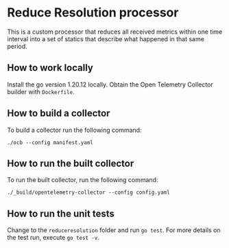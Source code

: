 # Reduce Resolution processor

This is a custom processor that reduces all received metrics within one time interval into a set of statics that describe what happened in that same period.

## How to work locally

Install the go version 1.20.12 locally.
Obtain the Open Telemetry Collector builder with `Dockerfile`.

## How to build a collector

To build a collector run the following command:

`./ocb --config manifest.yaml`

## How to run the built collector

To run the built collector, run the following command:

`./_build/opentelemetry-collector --config config.yaml`

## How to run the unit tests

Change to the `reduceresolution` folder and run `go test`. For more details on the test run, execute `go test -v`.